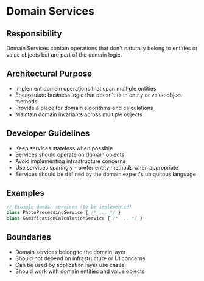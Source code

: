 # Domain Services

## Responsibility
Domain Services contain operations that don't naturally belong to entities or value objects but are part of the domain logic.

## Architectural Purpose
- Implement domain operations that span multiple entities
- Encapsulate business logic that doesn't fit in entity or value object methods
- Provide a place for domain algorithms and calculations
- Maintain domain invariants across multiple objects

## Developer Guidelines
- Keep services stateless when possible
- Services should operate on domain objects
- Avoid implementing infrastructure concerns
- Use services sparingly - prefer entity methods when appropriate
- Services should be defined by the domain expert's ubiquitous language

## Examples
```typescript
// Example domain services (to be implemented)
class PhotoProcessingService { /* ... */ }
class GamificationCalculationService { /* ... */ }
```

## Boundaries
- Domain services belong to the domain layer
- Should not depend on infrastructure or UI concerns
- Can be used by application layer use cases
- Should work with domain entities and value objects